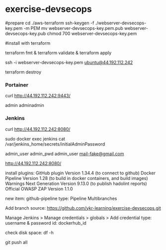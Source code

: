 # exercise-devsecops

#prepare
cd ./aws-terraform
ssh-keygen -f ./webserver-devsecops-key.pem -m PEM
mv webserver-devsecops-key.pem.pub webserver-devsecops-key.pub
chmod 700 webserver-devsecops-key.pem

#install with terraform

terraform fmt & terraform validate & terraform apply

ssh -i webserver-devsecops-key.pem  ubuntu@44.192.112.242

terraform destroy

### Portainer
curl http://44.192.112.242:9443/

admin
adminadmin


### Jenkins
curl http://44.192.112.242:8080/

sudo docker exec jenkins cat /var/jenkins_home/secrets/initialAdminPassword

admin_user
admin_pwd
admin_user
mail-fake@gmail.com

http://44.192.112.242:8080/

install plugins:
GitHub plugin Version 1.34.4 (to connect to github)
Docker Pipeline Version 1.28 (to build in docker containers, and build images)
Warnings Next Generation Version 9.13.0 (to publish hadolint reports)
Official OWASP ZAP Version 1.1.0

new item: github-pipeline
type: Pipeline Multibranches

Add branch source:
https://github.com/ykr-learning/exercise-devsecops.git

Manage Jenkins > Manage credentials > globals > Add credential
type: username & password
id: dockerhub_id


check disk space:
df -h

git push all

